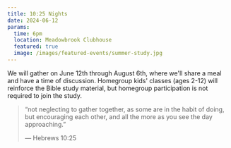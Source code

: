 ```yaml
---
title: 10:25 Nights
date: 2024-06-12
params:
  time: 6pm
  location: Meadowbrook Clubhouse
  featured: true
  image: /images/featured-events/summer-study.jpg
---
```

We will gather on June 12th through August 6th, where we'll share a meal and have a time of discussion. Homegroup kids' classes (ages 2-12) will reinforce the Bible study material, but homegroup participation is not required to join the study.

<!--more-->

> “not neglecting to gather together, as some are in the habit of doing, but encouraging each other, and all the more as you see the day approaching.”
>
> — Hebrews 10:25

